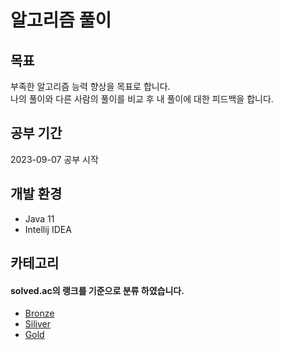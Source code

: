 # 알고리즘 풀이

## 목표
부족한 알고리즘 능력 향상을 목표로 합니다.<br>
나의 풀이와 다른 사람의 풀이를 비교 후 내 풀이에 대한 피드백을 합니다.

## 공부 기간
2023-09-07 공부 시작

## 개발 환경
- Java 11
- Intellij IDEA


## 카테고리
#### solved.ac의 랭크를 기준으로 분류 하였습니다.

- [Bronze](https://github.com/iju42829/Algorithm/tree/main/src/baekjoon/bronze)
- [Siliver](https://github.com/iju42829/Algorithm/tree/main/src/baekjoon/silver)
- [Gold](https://github.com/iju42829/Algorithm/tree/main/src/baekjoon/gold)
